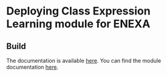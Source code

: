 # Deploying Class Expression Learning module for ENEXA
## Build

The documentation is available [here](https://enexa.eu/documentation). You can find the module documentation [here](https://enexa.eu/documentation/modules_overview.html#dice-cel-module).
